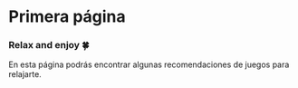# Primera página
### Relax and enjoy 🍀
En esta página podrás encontrar algunas recomendaciones de juegos para relajarte.
